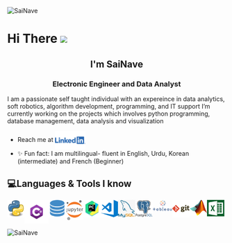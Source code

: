 <p align="left"><img src="https://komarev.com/ghpvc/?username=SaiNave&style=plastic&label=Profile visits" alt="SaiNave" /> </p>
<h1 align =left"> Hi There <img src="https://media.giphy.com/media/hvRJCLFzcasrR4ia7z/giphy.gif" width="25px">
<h2 align="center"> I'm SaiNave</h2>
<h3 align="center">Electronic Engineer and Data Analyst</h3>


I am a passionate self taught individual with an expereince in  data analytics, soft robotics, algorithm development, programming, and IT support
I’m currently working on the projects which involves python programming, database management, data analysis and visualization
 
- Reach me at [<img align="center" alt="linkedIn_logo" width="70" src="logos/linkedin_logo.png" />](http://www.linkedin.com/in/sairah-naveed)
- ✨ Fun fact: I am multilingual- fluent in English, Urdu, Korean (intermediate) and French (Beginner)


## 💻Languages & Tools I know 
</p> 
<img align="left" alt= "python_logo" width="40" src="logos/python_logo.png">
<img align="left" alt= "Csharp_Logo" width="55" src="logos/Csharp_Logo.png">
<img align="left" alt= "sql_logo" width="40" src="logos/sql_logo.png">
<img align="left" alt= "Jupyter_logo" width="40" src="logos/Jupyter_logo.png">
<img align="left" alt= "pycharm_logo" width="40" src="logos/pycharm_logo.png">
<img align="left" alt= "vscode_logo" width="40" src="logos/vscode_logo.png">
<img align="left" alt= "my_sql_logo" width="40" src="logos/my_sql_logo.png">
<img align="left" alt= "postgresql_logo" width="40" src="logos/postgresql_logo.png">
<img align="left" alt= "Tableau_logo" width="45" src="logos/Tableau_logo.png">
<img align="left" alt= "git_logo" width="40" src="logos/git_logo.png">
<img align="left" alt= "Maltab_Logo" width="40" src="logos/Matlab_Logo.png">
<img align="left" alt= "excel" width="40" src="logos/excel.png">
</p>
<br />
<br />
<br />
<p align="left"><img align="center" src="https://github-readme-stats.vercel.app/api?username=SaiNave&theme=light&show_icons=true" alt="SaiNave" /></p>




                                                                                                                                         





